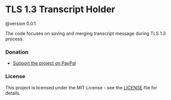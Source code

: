 # TLS 1.3 Transcript Holder
@version 0.0.1

The code focuses on saving and merging transcript message during TLS 1.3 process.






### Donation

- [Support the project on PayPal](https://paypal.me/aiconeid)

### License

This project is licensed under the MIT License - see the [LICENSE](LICENSE) file for details.